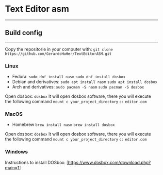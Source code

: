 # Text Editor asm
---

## Build config
---

Copy the repositorie in your computer with: 
`git clone https://github.com/GerardoHuHer/TextEditorASM.git`

### Linux
- Fedora:
`sudo dnf install nasm`
`sudo dnf install dosbox`
- Debian and derivatives:
`sudo apt install nasm`
`sudo apt install dosbox`
- Arch and derivatives:
`sudo pacman -S nasm`
`sudo pacman -S dosbox`


Open dosbox: 
`dosbox`
It will open dosbox software, there you will execute the following command
`mount c your_project_directory`
`c:`
`editor.com`

### MacOS
- Homebrew
`brew install nasm`
`brew install dosbox`

Open dosbox: 
`dosbox`
It will open dosbox software, there you will execute the following command
`mount c your_project_directory`
`c:`
`editor.com`

### Windows
Instructions to install DOSbox: [https://www.dosbox.com/download.php?main=1]


